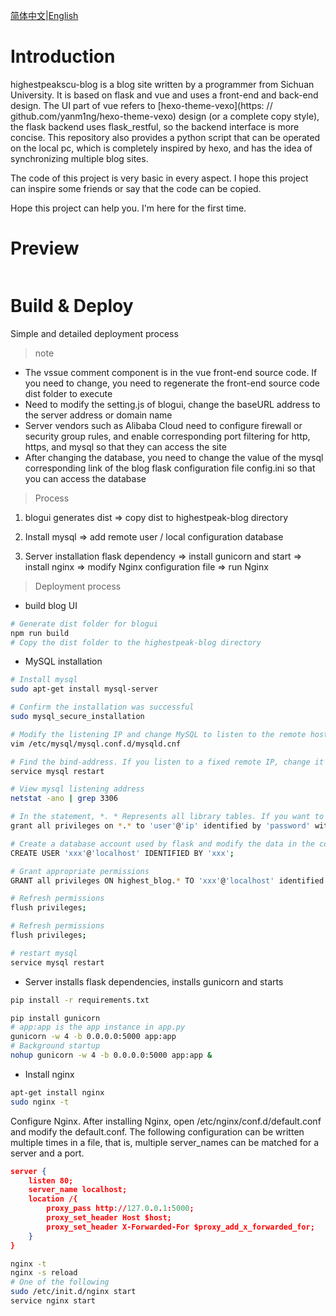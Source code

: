 [简体中文]()|[English]()

# Introduction

highestpeakscu-blog is a blog site written by a programmer from Sichuan University. It is based on flask and vue and uses a front-end and back-end design. The UI part of vue refers to [hexo-theme-vexo](https: // github.com/yanm1ng/hexo-theme-vexo) design (or a complete copy style), the flask backend uses flask_restful, so the backend interface is more concise. This repository also provides a python script that can be operated on the local pc, which is completely inspired by hexo, and has the idea of synchronizing multiple blog sites.

The code of this project is very basic in every aspect. I hope this project can inspire some friends or say that the code can be copied.

Hope this project can help you. I'm here for the first time.

# Preview

![]()

# Build & Deploy

Simple and detailed deployment process

> note

- The vssue comment component is in the vue front-end source code. If you need to change, you need to regenerate the front-end source code dist folder to execute
- Need to modify the setting.js of blogui, change the baseURL address to the server address or domain name
- Server vendors such as Alibaba Cloud need to configure firewall or security group rules, and enable corresponding port filtering for http, https, and mysql so that they can access the site
- After changing the database, you need to change the value of the mysql corresponding link of the blog flask configuration file config.ini so that you can access the database

> Process

1. blogui generates dist => copy dist to highestpeak-blog directory

2. Install mysql => add remote user / local configuration database

3. Server installation flask dependency => install gunicorn and start => install nginx => modify Nginx configuration file => run Nginx

> Deployment process

- build blog UI

``` bash
# Generate dist folder for blogui
npm run build
# Copy the dist folder to the highestpeak-blog directory
```

- MySQL installation

``` bash
# Install mysql
sudo apt-get install mysql-server

# Confirm the installation was successful
sudo mysql_secure_installation

# Modify the listening IP and change MySQL to listen to the remote host IP or all IPs
vim /etc/mysql/mysql.conf.d/mysqld.cnf

# Find the bind-address. If you listen to a fixed remote IP, change it to the remote host IP. If you listen to all IPs, change it to 0.0.0.0 or comment bind-address. Restart MySQL after modification
service mysql restart

# View mysql listening address
netstat -ano | grep 3306

# In the statement, *. * Represents all library tables. If you want to give all IP permissions, "ip" is written as "%", so the first sentence of sql means to give logins through "user" and "password" from all IP addresses The user has all operation permissions on all library tables.
grant all privileges on *.* to 'user'@'ip' identified by 'password' with grant option;

# Create a database account used by flask and modify the data in the corresponding config.ini
CREATE USER 'xxx'@'localhost' IDENTIFIED BY 'xxx';

# Grant appropriate permissions
GRANT all privileges ON highest_blog.* TO 'xxx'@'localhost' identified by 'xxx';

# Refresh permissions
flush privileges;

# Refresh permissions
flush privileges;

# restart mysql
service mysql restart
```

- Server installs flask dependencies, installs gunicorn and starts

``` bash
pip install -r requirements.txt

pip install gunicorn
# app:app is the app instance in app.py
gunicorn -w 4 -b 0.0.0.0:5000 app:app
# Background startup
nohup gunicorn -w 4 -b 0.0.0.0:5000 app:app &
```

- Install nginx

``` bash
apt-get install nginx
sudo nginx -t
```

Configure Nginx. After installing Nginx, open /etc/nginx/conf.d/default.conf and modify the default.conf.
The following configuration can be written multiple times in a file, that is, multiple server_names can be matched for a server and a port.

``` json
server {
    listen 80;
    server_name localhost;
    location /{
        proxy_pass http://127.0.0.1:5000;
        proxy_set_header Host $host;
        proxy_set_header X-Forwarded-For $proxy_add_x_forwarded_for;
    }
}
```

``` bash
nginx -t
nginx -s reload
# One of the following
sudo /etc/init.d/nginx start
service nginx start
```

